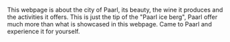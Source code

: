 This webpage is about the city of Paarl, its beauty, the wine it produces and the activities it offers. 
This is just the tip of the "Paarl ice berg", Paarl offer much more than what is showcased in this webpage. Came to Paarl and experience it for yourself. 

